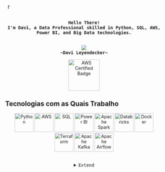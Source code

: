 <!-- Profile -->
<p align="left"><strong><samp>「</samp></strong></p>
<p align="center">
    <samp><br>
        <b>
            Hello There!
        <br>
            I'm Davi, a Data Professional skilled in Python, SQL, AWS, Power BI, and Big Data technologies.<br>
        </b>
    <br>
    <br>
    <img src="https://readme-typing-svg.herokuapp.com?font=Iosevka&size=16&color=6A0DAD&center=true&width=410&height=45&lines=Big+Data+Enthusiast">
    <br>
        <b>
        ~Davi Leyendecker~
        </b>
    <br>

<p align="center">
    <a href="https://www.credly.com/badges/cac3202a-1fc0-44e6-b637-622c75ab4a15" target="_blank">
        <img src="https://images.credly.com/size/340x340/images/00634f82-b07f-4bbd-a6bb-53de397fc3a6/image.png" alt="AWS Certified Badge" width="100" height="100">
    </a>
</p>

<!-- Technologies Section -->

## Tecnologias com as Quais Trabalho

<p align="center">
    <img alt="Python" height="60" width="60" src="https://raw.githubusercontent.com/simple-icons/simple-icons/develop/icons/python.svg">
    <img alt="AWS" height="60" width="60" src="https://raw.githubusercontent.com/simple-icons/simple-icons/develop/icons/amazonaws.svg">
    <img alt="SQL" height="60" width="60" src="https://raw.githubusercontent.com/simple-icons/simple-icons/develop/icons/mysql.svg">
    <img alt="Power BI" height="60" width="60" src="https://raw.githubusercontent.com/simple-icons/simple-icons/develop/icons/powerbi.svg">
    <img alt="Apache Spark" height="60" width="60" src="https://raw.githubusercontent.com/simple-icons/simple-icons/develop/icons/apachespark.svg">
    <img alt="Databricks" height="60" width="60" src="https://raw.githubusercontent.com/simple-icons/simple-icons/develop/icons/databricks.svg">
    <img alt="Docker" height="60" width="60" src="https://raw.githubusercontent.com/simple-icons/simple-icons/develop/icons/docker.svg">
    <img alt="Terraform" height="60" width="60" src="https://raw.githubusercontent.com/simple-icons/simple-icons/develop/icons/terraform.svg">
    <img alt="Apache Kafka" height="60" width="60" src="https://raw.githubusercontent.com/simple-icons/simple-icons/develop/icons/apachekafka.svg">
    <img alt="Apache Airflow" height="60" width="60" src="https://raw.githubusercontent.com/simple-icons/simple-icons/develop/icons/apacheairflow.svg">
</p>


<br>

<details align="center">
<summary><samp>Extend</samp></summary>

<!-- Contact Me -->
<p align="center">
    <samp>
        <a href="https://www.linkedin.com/in/davileyendecker/"><img src="https://img.shields.io/badge/LinkedIn-0077B5?style=for-the-badge&logo=linkedin&logoColor=white"></a>
        <a href="mailto:seuemail@gmail.com"><img src="https://img.shields.io/badge/Gmail-D14836?style=for-the-badge&logo=gmail&logoColor=white"></a>
        <a href="https://wa.me/5521984232310"><img src="https://img.shields.io/badge/WhatsApp-25D366?style=for-the-badge&logo=whatsapp&logoColor=white" alt="WhatsApp"></a>
        <h2></h2> 
    </samp>
</p>
</details>
